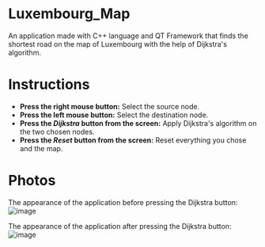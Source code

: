 # Luxembourg_Map
An application made with C++ language and QT Framework that finds the shortest road on the map of Luxembourg with the help of Dijkstra's algorithm.

# Instructions
<ul>
  <li>
    <strong>Press the right mouse button:</strong> Select the source node.
  </li>
  <li>
    <strong>Press the left mouse button:</strong> Select the destination node.
  </li>
  <li>
    <strong>Press the <em>Dijkstra</em> button from the screen:</strong> Apply Dijkstra's algorithm on the two chosen nodes.
  </li>
  <li>
    <strong>Press the <em>Reset</em> button from the screen:</strong> Reset everything you chose and the map.
  </li>
</ul>

# Photos
The appearance of the application before pressing the Dijkstra button:
![image](https://github.com/RalucaDavid/Luxembourg_Map/assets/117584603/64bd1f98-9a1c-41ca-8140-f54ba0589747)

The appearance of the application after pressing the Dijkstra button:
![image](https://github.com/RalucaDavid/Luxembourg_Map/assets/117584603/988f7e6a-b4c2-4c80-8e11-248baafbdc7a)



